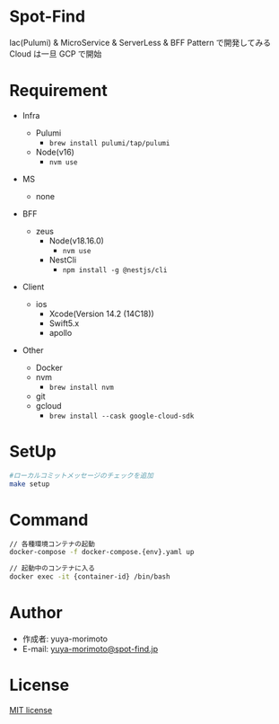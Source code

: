 # Spot-Find

Iac(Pulumi) & MicroService & ServerLess & BFF Pattern で開発してみる<br>
Cloud は一旦 GCP で開始

# Requirement

- Infra

  - Pulumi
    - `brew install pulumi/tap/pulumi`
  - Node(v16)
    - `nvm use`

- MS
  - none
- BFF
  - zeus
    - Node(v18.16.0)
      - `nvm use`
    - NestCli
      - `npm install -g @nestjs/cli`
- Client
  - ios
    - Xcode(Version 14.2 (14C18))
    - Swift5.x
    - apollo
- Other
  - Docker
  - nvm
    - `brew install nvm`
  - git
  - gcloud
    - `brew install --cask google-cloud-sdk`

# SetUp

```bash
#ローカルコミットメッセージのチェックを追加
make setup
```

# Command

```bash
// 各種環境コンテナの起動
docker-compose -f docker-compose.{env}.yaml up

// 起動中のコンテナに入る
docker exec -it {container-id} /bin/bash
```

# Author

- 作成者: yuya-morimoto
- E-mail: yuya-morimoto@spot-find.jp

# License

[MIT license](https://github.com/yuya-morimoto/spot-find/blob/main/LICENSE)
